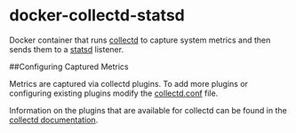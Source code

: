 docker-collectd-statsd
===

Docker container that runs [collectd](https://collectd.org/) to capture system metrics and then sends them to a [statsd](https://github.com/etsy/statsd) listener.

##Configuring Captured Metrics

Metrics are captured via collectd plugins.  To add more plugins or configuring existing plugins modify the [collectd.conf](config/collectd/collectd.conf) file.

Information on the plugins that are available for collectd can be found in the [collectd documentation](https://collectd.org/documentation.shtml).
